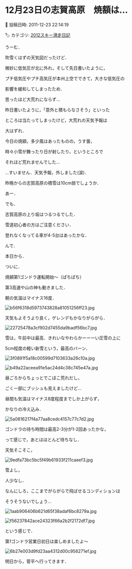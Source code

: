 # 12月23日の志賀高原　焼額は…

📅 投稿日時: 2011-12-23 22:14:19

🏷️ カテゴリ: [2012スキー滑走日記](cca3a0e9524e0203150f790b1fc3c71ad.md)

うーむ．


吹雪くはずの天気図だったけど．





微妙に低気圧が北に外れ，そして先日書いたように，


プチ低気圧やプチ高気圧が本州上空でできて，大きな低気圧の


影響を緩和してしまったため．


思ったほど大荒れにならず…


昨日書いたように，「意外と積もらなさそう」といった


ところは当たってしまったけど，大荒れの天気予報は


大はずれ．


今日の焼額，多少風はあったものの，うす曇，


時々小雪が舞ったり日が射したり，というところで


それほど荒れませんでした…


…すいません．天気予報，外しました(涙)．





昨晩からの志賀高原の積雪は10cm弱でしょうか．


あー．


でも．


志賀高原の上り坂はつるつるでした．


雪道初心者の方はご注意ください．


登れなくなってる車が4-5台はあったかな．





んで．


本日から．


ついに．


焼額第1ゴンドラ運転開始～（ぱちぱち）


第3高速や山の神も動きました．





朝の気温はマイナス16度．




![b56f6318d5973743828a81051256ff23.jpg](images/b56f6318d5973743828a81051256ff23.jpg)




天気もよそうより良く，ゲレンデもかなりがらがら．




![22725478a3cf902d7455da9badf56bc7.jpg](images/22725478a3cf902d7455da9badf56bc7.jpg)




雪は，午前中は最高．きれいなやわらかーーーい圧雪の上に


5cm程度の軽い新雪という，最高のバーン．




![3f0891f5a18c00599d7103633a26c10a.jpg](images/3f0891f5a18c00599d7103633a26c10a.jpg)






![b49a22aceea91e5ac24d4c38c745e47a.jpg](images/b49a22aceea91e5ac24d4c38c745e47a.jpg)




昼ごろからちょっとでこぼこ荒れだし，


ごく一部にブッシュも見えましたけど…


昼間も気温はマイナス8度程度までしか上がらず，


かなりの冷え込み．




![5a0816217f4a77aa8cedc4157c77c7d2.jpg](images/5a0816217f4a77aa8cedc4157c77c7d2.jpg)







ゴンドラの待ち時間は最高2-3分が1-2回あったかな，


って感じで，あとはほとんど待ちなし．





天気そこそこ，




![9edfa73bc5bc5f49b61933f211caeef3.jpg](images/9edfa73bc5bc5f49b61933f211caeef3.jpg)




雪よし，


人少なし．


なんにしろ，ここまでがらがらで飛ばせるコンディションは


そうそうないでしょう…




![1aab906406b621d65f38adaf6bc8279a.jpg](images/1aab906406b621d65f38adaf6bc8279a.jpg)






![f56237842ace24323f66a2b2f2172df7.jpg](images/f56237842ace24323f66a2b2f2172df7.jpg)







という感じで．


第1ゴンドラ営業日初日は楽しめましたよ～




![6b27e003d9fd23aa4312d00c956271ef.jpg](images/6b27e003d9fd23aa4312d00c956271ef.jpg)







明日から，菅平へ行ってきます．
